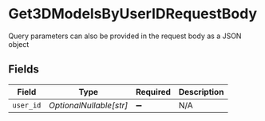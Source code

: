 # Get3DModelsByUserIDRequestBody

Query parameters can also be provided in the request body as a JSON object


## Fields

| Field                   | Type                    | Required                | Description             |
| ----------------------- | ----------------------- | ----------------------- | ----------------------- |
| `user_id`               | *OptionalNullable[str]* | :heavy_minus_sign:      | N/A                     |